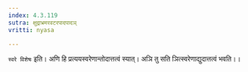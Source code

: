 ```yaml
---
index: 4.3.119
sutra: क्षुद्राभ्रमरवटरपादपादञ्
vritti: nyasa

---
```

`स्वरे विशेषः` इति। अणि हि प्रत्ययस्वरेणान्तोदात्तत्वं स्यात्। अञि तु सति ञित्स्वरेणाद्युदात्तत्वं भवति।।